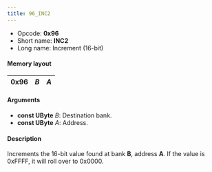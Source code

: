 ```yaml
---
title: 96_INC2
---
```


- Opcode: **0x96**
- Short name: **INC2**
- Long name: Increment (16-bit)

#### Memory layout

| 0x96 | *B* | *A* |
|------|-----|-----|

#### Arguments

- **const UByte** *B*: Destination bank.
- **const UByte** *A*: Address.

#### Description

Increments the 16-bit value found at bank **B**, address **A**. If the value is 0xFFFF, it will roll over to 0x0000.

